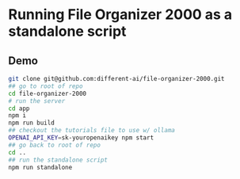 # Running File Organizer 2000 as a standalone script


## Demo



```bash
git clone git@github.com:different-ai/file-organizer-2000.git
## go to root of repo
cd file-organizer-2000
# run the server
cd app
npm i
npm run build
## checkout the tutorials file to use w/ ollama
OPENAI_API_KEY=sk-youropenaikey npm start
## go back to root of repo
cd ..
## run the standalone script
npm run standalone
```

